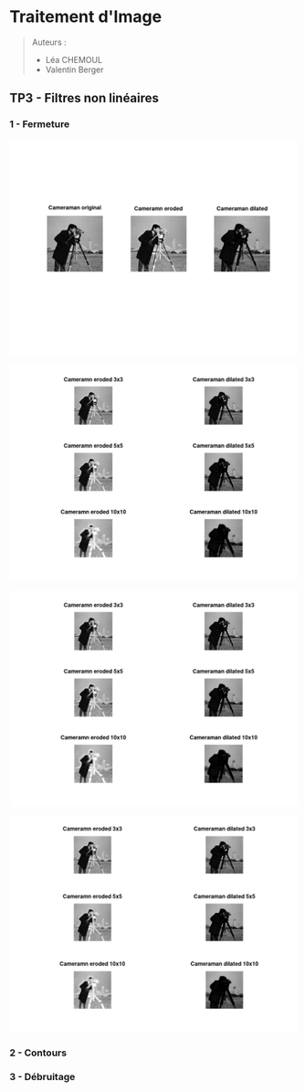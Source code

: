 # Traitement d'Image

> Auteurs :
>
> * Léa CHEMOUL
> * Valentin Berger

## TP3 - Filtres non linéaires

### 1 - Fermeture

![](output/cameraman_erode_dilate.png)

![](output/cameraman_erode_dilate_3_5_10.png)

![](output/cameraman_erode_dilate_3_5_10.png)

![](output/cameraman_square_diamond_disk_5.png)

### 2 - Contours



### 3 - Débruitage


